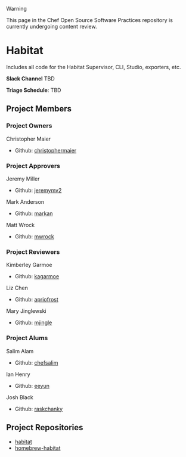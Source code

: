 > [!WARNING]
> This page in the Chef Open Source Software Practices repository is currently undergoing content review.

# Habitat

Includes all code for the Habitat Supervisor, CLI, Studio, exporters, etc.

**Slack Channel** TBD

**Triage Schedule**: TBD

## Project Members

### Project Owners

Christopher Maier

- Github: [christophermaier](https://github.com/christophermaier)

### Project Approvers

Jeremy Miller

- Github: [jeremymv2](https://github.com/jeremymv2)

Mark Anderson

- Github: [markan](https://github.com/markan)

Matt Wrock

- Github: [mwrock](https://github.com/mwrock)

### Project Reviewers

Kimberley Garmoe

- Github: [kagarmoe](https://github.com/kagarmoe)

Liz Chen

- Github: [apriofrost](https://github.com/apriofrost)

Mary Jinglewski

- Github: [mjingle](https://github.com/mjingle)

### Project Alums

Salim Alam

- Github: [chefsalim](https://github.com/chefsalim)

Ian Henry

- Github: [eeyun](https://github.com/eeyun)

Josh Black

- Github: [raskchanky](https://github.com/raskchanky)

## Project Repositories

- [habitat](https://github.com/habitat-sh/habitat)
- [homebrew-habitat](https://github.com/habitat-sh/homebrew-habitat)
